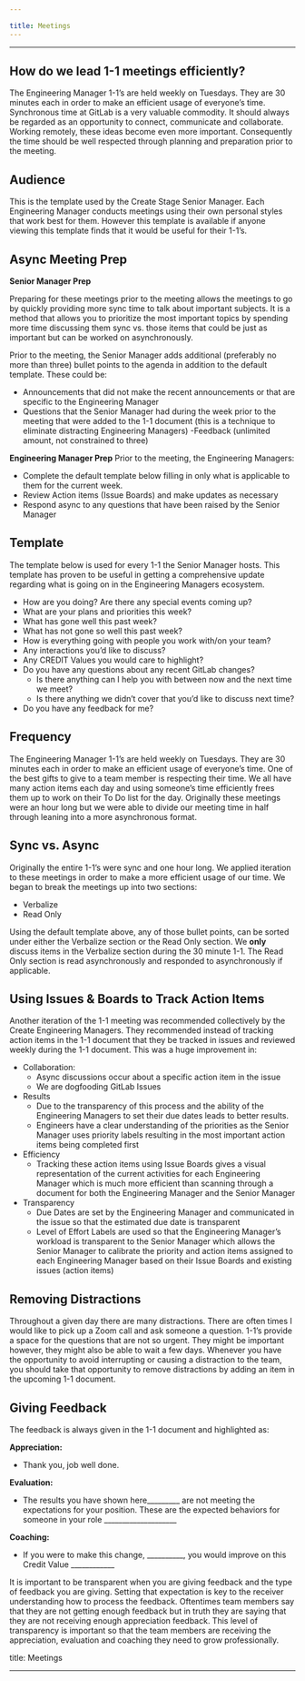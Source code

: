 ```yaml
---

title: Meetings
---
```








---

## How do we lead 1-1 meetings efficiently?

The Engineering Manager 1-1’s are held weekly on Tuesdays.  They are 30 minutes each in order to make an efficient usage of everyone’s time. Synchronous time at GitLab is a very valuable commodity.  It should always be regarded as an opportunity to connect, communicate and collaborate.  Working remotely, these ideas become even more important.  Consequently the time should be well respected through planning and preparation prior to the meeting.

## Audience

This is the template used by the Create Stage Senior Manager.  Each Engineering Manager conducts meetings using their own personal styles that work best for them. However this template is available if anyone viewing this template finds that it would be useful for their 1-1’s.

## Async Meeting Prep

**Senior Manager Prep**

Preparing for these meetings prior to the meeting allows the meetings to go by quickly providing more sync time to talk about important subjects. It is a method that allows you to prioritize the most important topics by spending more time discussing them sync vs. those items that could be just as important but can be worked on asynchronously.

Prior to the meeting, the Senior Manager adds additional (preferably no more than three)  bullet points to the agenda in addition to the default template.  These could be:

- Announcements that did not make the recent announcements or that are specific to the Engineering Manager
- Questions that the Senior Manager had  during the week prior to the meeting that were added to the 1-1 document (this is a technique to eliminate distracting Engineering Managers)
-Feedback (unlimited amount, not constrained to three)

**Engineering Manager Prep**
Prior to the meeting, the Engineering Managers:

- Complete the default template below filling in only what is applicable to them for the current week.
- Review Action items (Issue Boards)  and make updates as necessary
- Respond async to any questions that have been raised by the Senior Manager

## Template

The template below is used for every 1-1 the Senior Manager hosts.  This template has proven to be useful in getting a comprehensive update regarding what is going on in the Engineering Managers ecosystem.

- How are you doing? Are there any special events coming up?
- What are your plans and priorities this week?
- What has gone well this past week?
- What has not gone so well this past week?
- How is everything going with people you work with/on your team?
- Any interactions you’d like to discuss?
- Any CREDIT Values you would care to highlight?
- Do you have any questions about any recent GitLab changes?
    - Is there anything can I help you with between now and the next time we meet?
    - Is there anything we didn’t cover that you’d like to discuss next time?
- Do you have any feedback for me?

## Frequency

The Engineering Manager 1-1’s are held weekly on Tuesdays.  They are 30 minutes each in order to make an efficient usage of everyone’s time. One of the best gifts to give to a team member is respecting their time.  We all have many action items each day and using someone’s time efficiently frees them up to work on their To Do list for the day.  Originally these meetings were an hour long but we were able to divide our meeting time in half through leaning into a more asynchronous format.

## Sync vs. Async

Originally the entire 1-1’s were sync and one hour long.  We applied iteration to these meetings in order to make a more efficient usage of our time. We began to break the meetings up into two sections:

- Verbalize
- Read Only

Using the default template above, any of those bullet points, can be sorted under either the Verbalize section or the Read Only section.  We **only** discuss items in the Verbalize section during the 30 minute 1-1.  The Read Only section is read asynchronously and responded to asynchronously if applicable.

## Using Issues & Boards to Track Action Items

Another iteration of the 1-1 meeting was recommended collectively by the Create Engineering Managers.  They recommended instead of tracking action items in the 1-1 document that they be tracked in issues and reviewed weekly during the 1-1 document.  This was a huge improvement in:

- Collaboration:
    - Async discussions occur about a specific action item in the issue
    - We are dogfooding GitLab Issues
- Results
    - Due to the transparency of this process and the ability of the Engineering Managers to set their due dates leads to better results.
    - Engineers have a clear understanding of the priorities as the Senior Manager uses priority labels resulting in the most important action items being completed first
- Efficiency
    - Tracking these action items using Issue Boards gives a visual representation of the current activities for each Engineering   Manager which is much more efficient than scanning through a document for both the Engineering Manager and the Senior Manager
- Transparency
    - Due Dates are set by the Engineering Manager and communicated in the issue so that the estimated due date is transparent
    - Level of Effort Labels are used so that the Engineering Manager’s workload is transparent to the Senior Manager which allows the Senior Manager to calibrate the priority and action items assigned to each Engineering Manager based on their Issue Boards and existing issues (action items)

## Removing Distractions

Throughout a given day there are many distractions. There are often times I would like to pick up a Zoom call and ask someone a question.  1-1’s provide a space for the questions that are not so urgent. They might be important however, they might also be able to wait a few days.  Whenever you have the opportunity to avoid interrupting or causing a distraction to the team, you should take that opportunity to remove distractions by adding an item in the upcoming 1-1 document.

## Giving Feedback

The feedback is always given in the 1-1 document and highlighted as:

**Appreciation:**

- Thank you, job well done.

**Evaluation:**

- The results you have shown here_________ are not meeting the expectations for your position. These are the expected behaviors for someone in your role ____________________

**Coaching:**

- If you were to make this change, __________, you would improve on this Credit Value ____________

It is important to be transparent when you are giving feedback and the type of feedback you are giving. Setting that expectation is key to the receiver understanding how to process the feedback.  Oftentimes team members say that they are not getting enough feedback but in truth they are saying that they are not receiving enough appreciation feedback.  This level of transparency is important so that the team members are receiving the appreciation, evaluation and coaching they need to grow professionally.

title: Meetings

---
